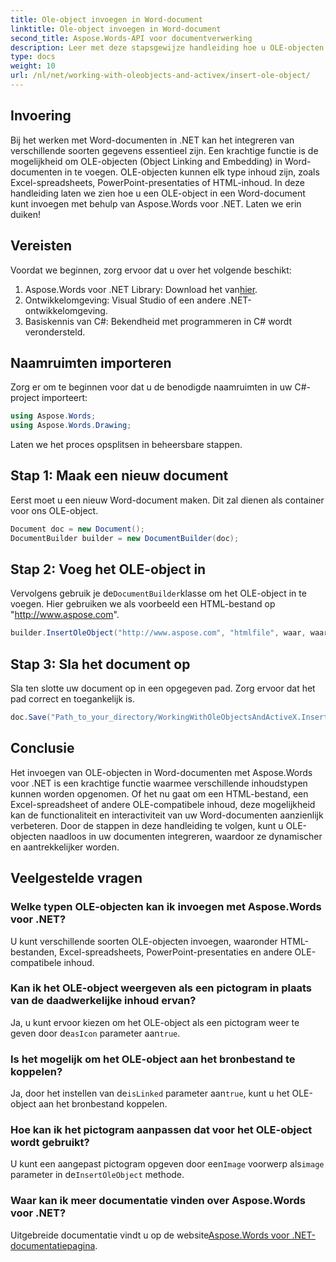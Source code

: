 ```yaml
---
title: Ole-object invoegen in Word-document
linktitle: Ole-object invoegen in Word-document
second_title: Aspose.Words-API voor documentverwerking
description: Leer met deze stapsgewijze handleiding hoe u OLE-objecten in Word-documenten kunt invoegen met Aspose.Words voor .NET. Verbeter uw documenten met ingesloten inhoud.
type: docs
weight: 10
url: /nl/net/working-with-oleobjects-and-activex/insert-ole-object/
---
```

## Invoering

Bij het werken met Word-documenten in .NET kan het integreren van verschillende soorten gegevens essentieel zijn. Een krachtige functie is de mogelijkheid om OLE-objecten (Object Linking and Embedding) in Word-documenten in te voegen. OLE-objecten kunnen elk type inhoud zijn, zoals Excel-spreadsheets, PowerPoint-presentaties of HTML-inhoud. In deze handleiding laten we zien hoe u een OLE-object in een Word-document kunt invoegen met behulp van Aspose.Words voor .NET. Laten we erin duiken!

## Vereisten

Voordat we beginnen, zorg ervoor dat u over het volgende beschikt:

1. Aspose.Words voor .NET Library: Download het van[hier](https://releases.aspose.com/words/net/).
2. Ontwikkelomgeving: Visual Studio of een andere .NET-ontwikkelomgeving.
3. Basiskennis van C#: Bekendheid met programmeren in C# wordt verondersteld.

## Naamruimten importeren

Zorg er om te beginnen voor dat u de benodigde naamruimten in uw C#-project importeert:

```csharp
using Aspose.Words;
using Aspose.Words.Drawing;
```

Laten we het proces opsplitsen in beheersbare stappen.

## Stap 1: Maak een nieuw document

Eerst moet u een nieuw Word-document maken. Dit zal dienen als container voor ons OLE-object.

```csharp
Document doc = new Document();
DocumentBuilder builder = new DocumentBuilder(doc);
```

## Stap 2: Voeg het OLE-object in

 Vervolgens gebruik je de`DocumentBuilder`klasse om het OLE-object in te voegen. Hier gebruiken we als voorbeeld een HTML-bestand op "http://www.aspose.com".

```csharp
builder.InsertOleObject("http://www.aspose.com", "htmlfile", waar, waar, null);
```

## Stap 3: Sla het document op

Sla ten slotte uw document op in een opgegeven pad. Zorg ervoor dat het pad correct en toegankelijk is.

```csharp
doc.Save("Path_to_your_directory/WorkingWithOleObjectsAndActiveX.InsertOleObject.docx");
```

## Conclusie

Het invoegen van OLE-objecten in Word-documenten met Aspose.Words voor .NET is een krachtige functie waarmee verschillende inhoudstypen kunnen worden opgenomen. Of het nu gaat om een HTML-bestand, een Excel-spreadsheet of andere OLE-compatibele inhoud, deze mogelijkheid kan de functionaliteit en interactiviteit van uw Word-documenten aanzienlijk verbeteren. Door de stappen in deze handleiding te volgen, kunt u OLE-objecten naadloos in uw documenten integreren, waardoor ze dynamischer en aantrekkelijker worden.

## Veelgestelde vragen

### Welke typen OLE-objecten kan ik invoegen met Aspose.Words voor .NET?
U kunt verschillende soorten OLE-objecten invoegen, waaronder HTML-bestanden, Excel-spreadsheets, PowerPoint-presentaties en andere OLE-compatibele inhoud.

### Kan ik het OLE-object weergeven als een pictogram in plaats van de daadwerkelijke inhoud ervan?
 Ja, u kunt ervoor kiezen om het OLE-object als een pictogram weer te geven door de`asIcon` parameter aan`true`.

### Is het mogelijk om het OLE-object aan het bronbestand te koppelen?
 Ja, door het instellen van de`isLinked` parameter aan`true`, kunt u het OLE-object aan het bronbestand koppelen.

### Hoe kan ik het pictogram aanpassen dat voor het OLE-object wordt gebruikt?
 U kunt een aangepast pictogram opgeven door een`Image` voorwerp als`image` parameter in de`InsertOleObject` methode.

### Waar kan ik meer documentatie vinden over Aspose.Words voor .NET?
 Uitgebreide documentatie vindt u op de website[Aspose.Words voor .NET-documentatiepagina](https://reference.aspose.com/words/net/).